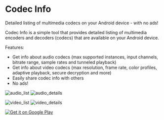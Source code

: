 # Codec Info
Detailed listing of multimedia codecs on your Android device - with no ads!

Codec Info is a simple tool that provides detailed listing of multimedia encoders and decoders (codecs) that are available on your Android device.

Features:
- Get info about audio codecs (max supported instances, input channels, bitrate range, sample rates and tunneled playback)
- Get info about video codecs (max resolution, frame rate, color profiles, adaptive playback, secure decryption and more)
- Easily share codec info with others
- No ads!

![audio_list](https://user-images.githubusercontent.com/3923037/42893647-3a220d62-8ab5-11e8-87ef-111b9f3997e2.png)
![audio_details](https://user-images.githubusercontent.com/3923037/42893644-377a219e-8ab5-11e8-9aa6-3ec36cd15ed0.png)

![video_list](https://user-images.githubusercontent.com/3923037/42893656-40478c08-8ab5-11e8-984f-4dc9cffad1a3.png)
![video_details](https://user-images.githubusercontent.com/3923037/42893650-3d00eb2a-8ab5-11e8-930c-16891919eab5.png)



<a href='https://play.google.com/store/apps/details?id=com.parseus.codecinfo&pcampaignid=MKT-Other-global-all-co-prtnr-py-PartBadge-Mar2515-1'><img alt='Get it on Google Play' src='https://play.google.com/intl/en_us/badges/images/generic/en_badge_web_generic.png'/></a>
